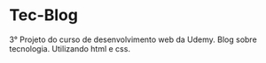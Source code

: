 # Tec-Blog
3° Projeto do curso de desenvolvimento web da Udemy. Blog sobre tecnologia. Utilizando html e css.
